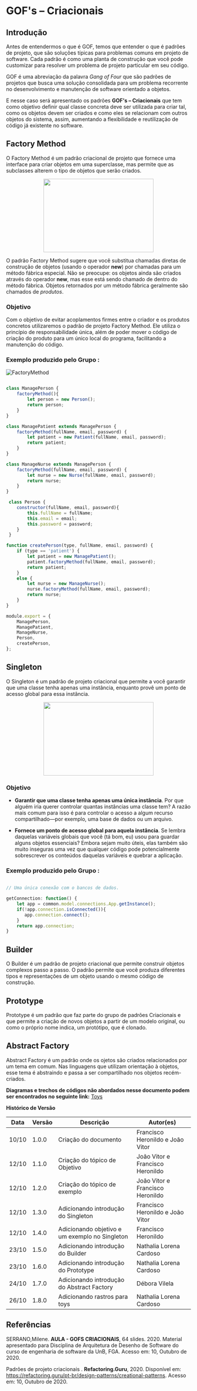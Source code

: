 # GOF's – Criacionais

## Introdução

Antes de entendermos o que é GOF, temos que entender o que é padrões de projeto, que são soluções típicas para problemas comuns em projeto de software. Cada padrão é como uma planta de construção que você pode customizar para resolver um problema de projeto particular em seu código.

GOF é uma abreviação da palavra _Gang of Four_ que são padrões de projetos que busca uma solução consolidada para um problema recorrente no desenvolvimento e manutenção de software orientado a objetos.

E nesse caso será apresentado os padrões **GOF's – Criacionais** que tem como objetivo definir qual classe concreta deve ser utilizada para criar tal, como os objetos devem ser criados e como eles se relacionam com outros objetos do sistema, assim, aumentando a flexibilidade e reutilização de código já existente no software.

## Factory Method

O Factory Method é um padrão criacional de projeto que fornece uma interface para criar objetos em uma superclasse, mas permite que as subclasses alterem o tipo de objetos que serão criados.

<div align="center"><img width="300px" height="200px" src="https://upload.wikimedia.org/wikipedia/commons/e/ed/Factory_Method_UML_class_diagram.png"/></div>

O padrão Factory Method sugere que você substitua chamadas diretas de construção de objetos (usando o operador **new**) por chamadas para um método fábrica especial. Não se preocupe: os objetos ainda são criados através do operador **new**, mas esse está sendo chamado de dentro do método fábrica. Objetos retornados por um método fábrica geralmente são chamados de _produtos_.

### Objetivo

Com o objetivo de evitar acoplamentos firmes entre o criador e os produtos concretos utilizaremos o padrão de projeto Factory Method. Ele utiliza o princípio de responsabilidade única, além de poder mover o código de criação do produto para um único local do programa, facilitando a manutenção do código.

### Exemplo produzido pelo Grupo :

![FactoryMethod](https://imgur.com/SWS9q2J.png)

~~~javascript

class ManagePerson {
    factoryMethod(){
        let person = new Person();
        return person;
    }
}

class ManagePatient extends ManagePerson {
    factoryMethod(fullName, email, password) {
        let patient = new Patient(fullName, email, password);
        return patient;
    }
}

class ManageNurse extends ManagePerson {
    factoryMethod(fullName, email, password) {
        let nurse = new Nurse(fullName, email, password);
        return nurse;
    }
}

 class Person {
    constructor(fullName, email, password){
        this.fullName = fullName;
        this.email = email;
        this.password = password;
    }
 }

function createPerson(type, fullName, email, password) {
    if (type == 'patient') {
        let patient = new ManagePatient();
        patient.factoryMethod(fullName, email, password);
        return patient;
    }
    else {
        let nurse = new ManageNurse();
        nurse.factoryMethod(fullName, email, password);
        return nurse;
    }
}

module.export = {
    ManagePerson,
    ManagePatient,
    ManageNurse,
    Person,
    createPerson,
};

~~~

## Singleton

O Singleton é um padrão de projeto criacional que permite a você garantir que uma classe tenha apenas uma instância, enquanto provê um ponto de acesso global para essa instância.

<div align="center"><img width="300px" height="200px" src="https://refactoring.guru/images/patterns/diagrams/singleton/structure-pt-br.png"/></div>

### Objetivo

* **Garantir que uma classe tenha apenas uma única instância**. Por que alguém iria querer controlar quantas instâncias uma classe tem? A razão mais comum para isso é para controlar o acesso a algum recurso compartilhado—por exemplo, uma base de dados ou um arquivo.

* **Fornece um ponto de acesso global para aquela instância**. Se lembra daquelas variáveis globais que você (tá bom, eu) usou para guardar alguns objetos essenciais? Embora sejam muito úteis, elas também são muito inseguras uma vez que qualquer código pode potencialmente sobrescrever os conteúdos daquelas variáveis e quebrar a aplicação.

### Exemplo produzido pelo Grupo :

~~~javascript

// Uma única conexão com o bancos de dados.

getConnection: function() {
    let app = common.model.connections.App.getInstance();
    if(!app.connection.isConnected()){
       app.connection.connect();
    }
    return app.connection;
}

~~~

## Builder

O Builder é um padrão de projeto criacional que permite  construir objetos complexos passo a passo. O padrão permite que você produza diferentes tipos e representações de um objeto usando o mesmo código de construção.

## Prototype

Prototype é um padrão que faz parte do grupo de padrões Criacionais e que permite a criação de novos objetos a partir de um modelo original, ou como o próprio nome indica, um protótipo, que é clonado.

## Abstract Factory

Abstract Factory é um padrão onde os ojetos são criados relacionados por um tema em comum. Nas linguagens que utilizam orientação à objetos, esse tema é abstraindo e passa a ser compartilhado nos objetos recém-criados.

**Diagramas e trechos de códigos não abordados nesse documento podem ser encontrados no seguinte link:** 
[Toys](https://unbarqdsw.github.io/2020.1_G1_Triagil/padroes/toys/gofsCriacionais/)


**Histórico de Versão**

| Data | Versão | Descrição | Autor(es) |
| --- | --- | --- | --- |
| 10/10 | 1.0.0 | Criação do documento | Francisco Heronildo e João Vitor |
| 12/10 | 1.1.0 | Criação do tópico de Objetivo |João Vitor e Francisco Heronildo |
| 12/10 | 1.2.0 | Criação do tópico de exemplo | João Vitor e Francisco Heronildo |
| 12/10 | 1.3.0 | Adicionando introdução do Singleton | Francisco Heronildo e João Vitor |
| 12/10 | 1.4.0 | Adicionando objetivo e um exemplo no Singleton | Francisco Heronildo |
| 23/10 | 1.5.0 | Adicionando introdução do Builder | Nathalia Lorena Cardoso |
| 23/10 | 1.6.0 | Adicionando introdução do Prototype | Nathalia Lorena Cardoso |
| 24/10 | 1.7.0 | Adicionando introdução do Abstract Factory | Débora Vilela |
| 26/10 | 1.8.0 | Adicionando rastros para toys | Nathalia Lorena Cardoso |




## Referências

SERRANO,Milene. **AULA - GOFS CRIACIONAIS**, 64 slides. 2020. Material apresentado para Disciplina de Arquitetura de Desenho de Software do curso de engenharia de software da UnB, FGA. Acesso em: 10, Outubro de 2020.

Padrões de projeto criacionais . **Refactoring.Guru**, 2020. Disponível em: <https://refactoring.guru/pt-br/design-patterns/creational-patterns>. Acesso em: 10, Outubro de 2020.
